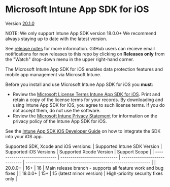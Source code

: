 # Microsoft Intune App SDK for iOS 

Version [20.1.0](https://github.com/microsoftconnect/ms-intune-app-sdk-ios/releases)

NOTE: We only support Intune App SDK version 18.0.0+ We recommend always staying up to date with the latest version.

See [release notes](https://github.com/microsoftconnect/ms-intune-app-sdk-ios/releases) for more information. GitHub users can recieve email notifications for new releases to this repo by clicking on **Releases only** from the "Watch" drop-down menu in the upper right-hand corner.

The Microsoft Intune App SDK for iOS enables data protection features and mobile app management via Microsoft Intune.

Before you install and use Microsoft Intune App SDK for iOS you **must**:
* Review the [Microsoft License Terms Intune App SDK for iOS](https://github.com/microsoftconnect/ms-intune-app-sdk-ios/blob/master/Microsoft%20License%20Terms%20Intune%20App%20SDK%20for%20iOS.pdf). Print and retain a copy of the license terms for your records. By downloading and using Intune App SDK for iOS, you agree to such license terms.  If you do not accept them, do not use the software.
* Review the [Microsoft Intune Privacy Statement](https://learn.microsoft.com/legal/intune/microsoft-intune-privacy-statement) for information on the privacy policy of the Intune App SDK for iOS.

See the [Intune App SDK iOS Developer Guide](https://learn.microsoft.com/intune/develop/intune-app-sdk-ios) on how to integrate the SDK into your iOS app.

Supported SDK, Xcode and iOS versions:
| Supported Intune SDK Version  | Supported iOS Versions       | Supported Xcode Version        | Support Scope                                                 |
| ----------------------------- | ---------------------------- | -----------------------------  | ------------------------------------------------------------- |
| 20.0.0+                       | 16+                          | 16                             | Main release branch - supports all feature work and bug fixes | 
| 18.0.0+                       | 15+                          | 15 (latest minor version)      | High-priority security fixes only                             |
